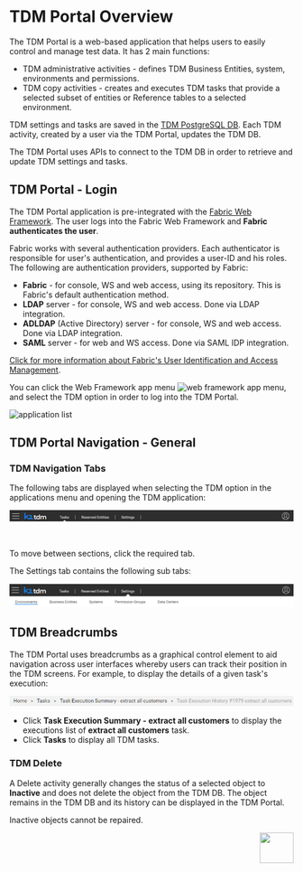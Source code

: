 # TDM Portal Overview

The TDM Portal is a web-based application that helps users to easily control and manage test data. It has 2 main functions:

- TDM administrative activities - defines TDM Business Entities, system, environments and permissions.
- TDM copy activities - creates and executes TDM tasks that provide a selected subset of entities or Reference tables to a selected environment.

TDM settings and tasks are saved in the [TDM PostgreSQL DB](/articles/TDM/tdm_architecture/02_tdm_database.md). Each TDM activity, created by a user via the TDM Portal, updates the TDM DB. 

The TDM Portal uses APIs to connect to the TDM DB in order to retrieve and update TDM settings and tasks.

## TDM Portal - Login

The TDM Portal application is pre-integrated with the [Fabric Web Framework](/articles/30_web_framework/02_preintegrated_apps_overview.md). The user logs into the Fabric Web Framework and **Fabric authenticates the user**.  

Fabric works with several authentication providers. Each authenticator is responsible for user's authentication, and provides a user-ID and his roles. The following are authentication providers, supported by Fabric:

- **Fabric** - for console, WS and web access, using its repository. This is Fabric's default authentication method. 
- **LDAP** server - for console, WS and web access. Done via LDAP integration. 
- **ADLDAP** (Active Directory) server - for console, WS and web access. Done via LDAP integration. 
- **SAML** server - for web and WS access. Done via SAML IDP integration. 

[Click for more information about Fabric's User Identification and Access Management](/articles/26_fabric_security/07_user_IAM_overview.md).

You can click the Web Framework app menu ![web framework app menu](/articles/30_web_framework/images/30_02_icon.PNG), and select the TDM option in order to log into the TDM Portal.

![application list](images/fabric_web_applications_list.png)



 

## TDM Portal Navigation - General

### TDM Navigation Tabs

The following tabs are displayed when selecting the TDM option in the applications menu and opening the TDM application:

![tdm navigation](images/tdm_gui_navigation_pane.png)

​                             

To move between sections, click the required tab. 

The Settings tab contains the following sub tabs:

![tdm navigation](images/tdm_gui_settings_tab.png)

## TDM Breadcrumbs 

The TDM Portal uses breadcrumbs as a graphical control element to aid navigation across user interfaces whereby users can track their position in the TDM screens. For example, to display the details of a given task's execution: 

![breadcrumbs](images/breadcrumbs_example.png)

- Click **Task Execution Summary - extract all customers** to display the executions list of **extract all customers** task. 
- Click **Tasks** to display all TDM tasks.

### TDM Delete

A Delete activity generally changes the status of a selected object to **Inactive** and does not delete the object from the TDM DB. The object remains in the TDM DB and its history can be displayed in the TDM Portal.

Inactive objects cannot be repaired.

[<img align="right" width="60" height="54" src="/articles/images/Next.png">](02_tdm_gui_user_types.md)
